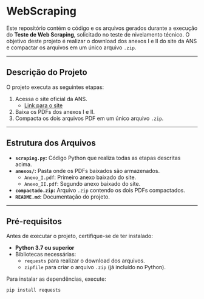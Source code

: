 # WebScraping

Este repositório contém o código e os arquivos gerados durante a execução do **Teste de Web Scraping**, solicitado no teste de nivelamento técnico. O objetivo deste projeto é realizar o download dos anexos I e II do site da ANS e compactar os arquivos em um único arquivo `.zip`.

---

## Descrição do Projeto

O projeto executa as seguintes etapas:
1. Acessa o site oficial da ANS.
   - [Link para o site](https://www.gov.br/ans/pt-br/acesso-a-informacao/participacao-da-sociedade/atualizacao-do-rol-de-procedimentos)
2. Baixa os PDFs dos anexos I e II.
3. Compacta os dois arquivos PDF em um único arquivo `.zip`.

---

## Estrutura dos Arquivos

- **`scraping.py`:** Código Python que realiza todas as etapas descritas acima.
- **`anexos/`:** Pasta onde os PDFs baixados são armazenados.
  - `Anexo_I.pdf`: Primeiro anexo baixado do site.
  - `Anexo_II.pdf`: Segundo anexo baixado do site.
- **`compactado.zip`:** Arquivo `.zip` contendo os dois PDFs compactados.
- **`README.md`:** Documentação do projeto.

---

## Pré-requisitos

Antes de executar o projeto, certifique-se de ter instalado:
- **Python 3.7 ou superior**
- Bibliotecas necessárias:
  - `requests` para realizar o download dos arquivos.
  - `zipfile` para criar o arquivo `.zip` (já incluído no Python).

Para instalar as dependências, execute:
```bash
pip install requests
